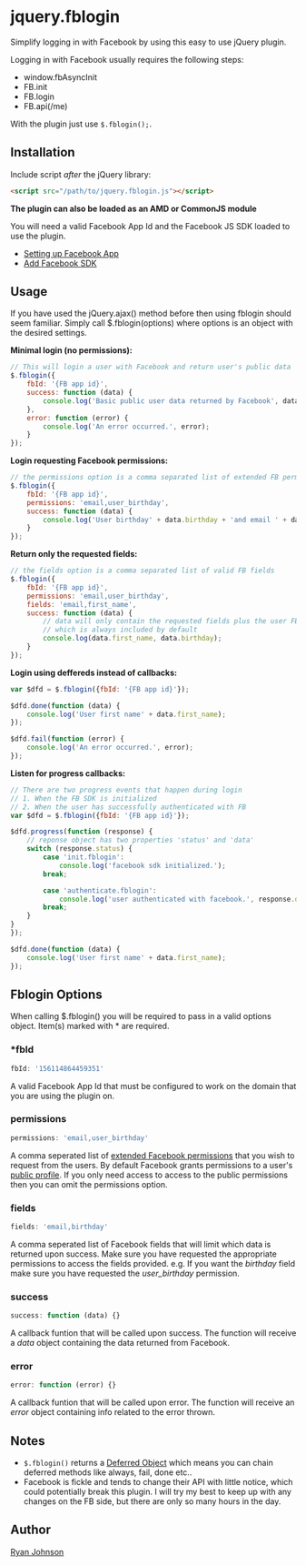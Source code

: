 jquery.fblogin
==============

Simplify logging in with Facebook by using this easy to use jQuery plugin.

Logging in with Facebook usually requires the following steps:
* window.fbAsyncInit
* FB.init
* FB.login
* FB.api(/me)

With the plugin just use `$.fblogin();`.

## Installation

Include script *after* the jQuery library:

```html
<script src="/path/to/jquery.fblogin.js"></script>
```

**The plugin can also be loaded as an AMD or CommonJS module**

You will need a valid Facebook App Id and the Facebook JS SDK loaded to use the plugin.
* [Setting up Facebook App](http://bit.ly/1kcBV6s)
* [Add Facebook SDK](http://bit.ly/1kcFDNy)

## Usage

If you have used the jQuery.ajax() method before then using fblogin should seem familiar. Simply call $.fblogin(options) where options is an object with the desired settings.

**Minimal login (no permissions):**

```javascript
// This will login a user with Facebook and return user's public data
$.fblogin({
	fbId: '{FB app id}',
	success: function (data) {
		console.log('Basic public user data returned by Facebook', data);
	},
	error: function (error) {
		console.log('An error occurred.', error);
	}
});
```

**Login requesting Facebook permissions:**

```javascript
// the permissions option is a comma separated list of extended FB permissions
$.fblogin({
	fbId: '{FB app id}',
	permissions: 'email,user_birthday',
	success: function (data) {
		console.log('User birthday' + data.birthday + 'and email ' + data.email);
	}
});
```

**Return only the requested fields:**

```javascript
// the fields option is a comma separated list of valid FB fields
$.fblogin({
	fbId: '{FB app id}',
	permissions: 'email,user_birthday',
	fields: 'email,first_name',
	success: function (data) {
		// data will only contain the requested fields plus the user FB id
		// which is always included by default
		console.log(data.first_name, data.birthday);
	}
});
```

**Login using deffereds instead of callbacks:**

```javascript
var $dfd = $.fblogin({fbId: '{FB app id}'});

$dfd.done(function (data) {
	console.log('User first name' + data.first_name);
});

$dfd.fail(function (error) {
	console.log('An error occurred.', error);
});
```

**Listen for progress callbacks:**

```javascript
// There are two progress events that happen during login
// 1. When the FB SDK is initialized
// 2. When the user has successfully authenticated with FB
var $dfd = $.fblogin({fbId: '{FB app id}'});

$dfd.progress(function (response) {
	// reponse object has two properties 'status' and 'data'
	switch (response.status) {
		case 'init.fblogin':
        	console.log('facebook sdk initialized.');  
        break;

        case 'authenticate.fblogin':
        	console.log('user authenticated with facebook.', response.data);
        break;
	}
}
});

$dfd.done(function (data) {
	console.log('User first name' + data.first_name);
});
```

## Fblogin Options

When calling $.fblogin() you will be required to pass in a valid options object. Item(s) marked with * are required.

### *fbId

```javascript
fbId: '156114864459351'
```
A valid Facebook App Id that must be configured to work on the domain that you are using the plugin on.

### permissions

```javascript
permissions: 'email,user_birthday'
```
A comma seperated list of [extended Facebook permissions](http://bit.ly/1kcx9WP) that you wish to request from the users. By default Facebook grants permissions to a user's [public profile](http://bit.ly/1kcwV1M). If you only need access to access to the public permissions then you can omit the permissions option. 

### fields

```javascript
fields: 'email,birthday'
```
A comma seperated list of Facebook fields that will limit which data is returned upon success. Make sure you have requested the appropriate permissions to access the fields provided. e.g. If you want the *birthday* field make sure you have requested the *user_birthday* permission.

### success

```javascript
success: function (data) {}
```
A callback funtion that will be called upon success. The function will receive a *data* object containing the data returned from Facebook.

### error

```javascript
error: function (error) {}
```
A callback funtion that will be called upon error. The function will receive an *error* object containing info related to the error thrown. 

## Notes
* `$.fblogin()` returns a [Deferred Object](http://api.jquery.com/category/deferred-object/) which means you can chain deferred methods like always, fail, done etc..
* Facebook is fickle and tends to change their API with little notice, which could potentially break this plugin. I will try my best to keep up with any changes on the FB side, but there are only so many hours in the day.



## Author

[Ryan Johnson](https://github.com/ryandrewjohnson)
